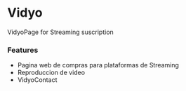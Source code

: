 # Vidyo
VidyoPage for Streaming suscription
### Features

- Pagina web de compras para plataformas de Streaming
- Reproduccion de video 
- VidyoContact


